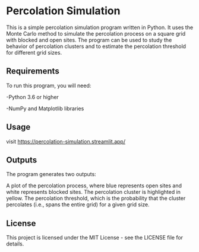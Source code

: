 # Percolation Simulation
This is a simple percolation simulation program written in Python. It uses the Monte Carlo method to simulate the percolation process on a square grid with blocked and open sites. The program can be used to study the behavior of percolation clusters and to estimate the percolation threshold for different grid sizes.

## Requirements
To run this program, you will need:

-Python 3.6 or higher

-NumPy and Matplotlib libraries

## Usage
visit https://percolation-simulation.streamlit.app/

## Outputs
The program generates two outputs:

A plot of the percolation process, where blue represents open sites and white represents blocked sites. The percolation cluster is highlighted in yellow.
The percolation threshold, which is the probability that the cluster percolates (i.e., spans the entire grid) for a given grid size.

## License
This project is licensed under the MIT License - see the LICENSE file for details.
